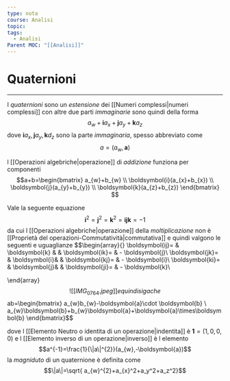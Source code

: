 ```yaml
---
type: nota
course: Analisi
topic: 
tags:
  - Analisi
Parent MOC: "[[Analisi]]"
---
```

# Quaternioni
---
I _quaternioni_ sono un _estensione_ dei [[Numeri complessi|numeri complessi]] con altre due parti _immaginarie_
sono quindi della forma
$$a_{w}+\boldsymbol{i}a_{x}+\boldsymbol{j}a_{y}+\boldsymbol{k}a_{z}$$
dove $\boldsymbol{i}a_{x},\boldsymbol{j}a_{y},\boldsymbol{k}d_{z}$ sono la parte _immaginaria_, spesso abbreviato come $$a=(a_{w},\boldsymbol{a})$$

l [[Operazioni algebriche|operazione]] di _addizione_ funziona per componenti $$a+b=\begin{bmatrix}
a_{w}+b_{w} \\
\boldsymbol{i}(a_{x}+b_{x}) \\
\boldsymbol{j}(a_{y}+b_{y}) \\
\boldsymbol{k}(a_{z}+b_{z})
\end{bmatrix}
$$

Vale la seguente equazione
$$\boldsymbol{i}^{2}=\boldsymbol{j}^{2}=\boldsymbol{k}^{2}=\boldsymbol{ijk}=-1$$
da cui l [[Operazioni algebriche|operazione]] della  _moltiplicazione_ non è [[Proprietà del operazioni-Commutatività|commutativa]] e quindi valgono le seguenti e uguaglianze $$\begin{array}{}
\boldsymbol{ij}=  & \boldsymbol{k} & &  \boldsymbol{ik}= & - \boldsymbol{j}\\
\boldsymbol{jk}= &  \boldsymbol{i}& &  \boldsymbol{kj}= & - \boldsymbol{i}\\
\boldsymbol{ki}= &  \boldsymbol{j}& &  \boldsymbol{ji}= & - \boldsymbol{k}\\

\end{array}$$
![[IMG_0764.jpeg]]
e quindi  si ga che $$ab=\begin{bmatrix}
a_{w}b_{w}-\boldsymbol{a}\cdot \boldsymbol{b} \\
	a_{w}\boldsymbol{b}+b_{w}\boldsymbol{a}+\boldsymbol{a}\times\boldsymbol{b}
\end{bmatrix}$$

dove l [[Elemento Neutro o identita di un operazione|indentita]] è $\boldsymbol{1}=(1,0,0,0)$ e l [[Elemento inverso di un operazione|inverso]] è l elemento $$a^{-1}=\frac{1}{\|a\|^{2}}(a_{w},-\boldsymbol{a})$$
la _magniduto_ di un quaternione è definita come $$\|a\|=\sqrt{  a_{w}^{2}+a_{x}^2+a_y^2+a_z^2}$$

